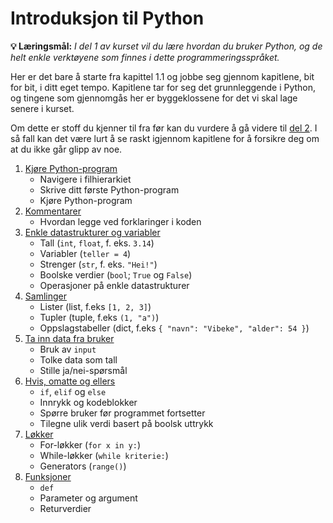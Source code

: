 # Introduksjon til Python

**💡 Læringsmål:** _I del 1 av kurset vil du lære hvordan du bruker Python, og de helt enkle verktøyene som finnes i dette programmeringsspråket._

Her er det bare å starte fra kapittel 1.1 og jobbe seg gjennom kapitlene, bit for bit, i ditt eget tempo. Kapitlene tar for seg det grunnleggende i Python, og tingene som gjennomgås her er byggeklossene for det vi skal lage senere i kurset.

Om dette er stoff du kjenner til fra før kan du vurdere å gå videre til [del 2](../kap2/). I så fall kan det være lurt å se raskt igjennom kapitlene for å forsikre deg om at du ikke går glipp av noe.

1. [Kjøre Python-program](1_kjøre_pythonprogram.md)
    * Navigere i filhierarkiet
    * Skrive ditt første Python-program
    * Kjøre Python-program
2. [Kommentarer](2_kommentarer.md)
    * Hvordan legge ved forklaringer i koden
3. [Enkle datastrukturer og variabler](3_enkle_datastrukturer_og_variabler.md)
    * Tall (`int`, `float`, f. eks. `3.14`)
    * Variabler (`teller = 4`)
    * Strenger (`str`, f. eks. `"Hei!"`)
    * Boolske verdier  (`bool`; `True` og `False`)
    * Operasjoner på enkle datastrukturer
4. [Samlinger](4_samlinger.md)
    * Lister (list, f.eks `[1, 2, 3]`)
    * Tupler (tuple, f.eks `(1, "a")`)
    * Oppslagstabeller (dict, f.eks `{ "navn": "Vibeke", "alder": 54 }`)
5. [Ta inn data fra bruker](5_input.md)
    * Bruk av `input`
    * Tolke data som tall
    * Stille ja/nei-spørsmål
6. [Hvis, omatte og ellers](6_hvis_omatte_og_ellers.md)
    * `if`, `elif` og `else`
    * Innrykk og kodeblokker
    * Spørre bruker før programmet fortsetter
    * Tilegne ulik verdi basert på boolsk uttrykk
7. [Løkker](7_løkker.md)
    * For-løkker (`for x in y:`)
    * While-løkker (`while kriterie:`)
    * Generators (`range()`)
8. [Funksjoner](8_funksjoner.md)
    * `def`
    * Parameter og argument
    * Returverdier
